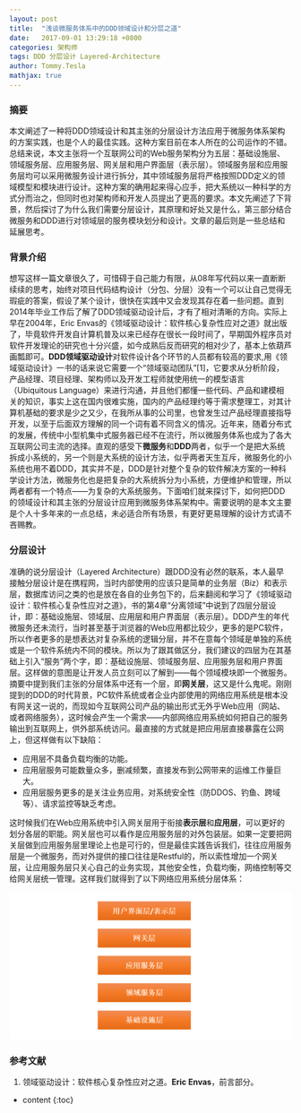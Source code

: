 ```yaml
---
layout: post
title:  "浅谈微服务体系中的DDD领域设计和分层之道"
date:   2017-09-01 13:29:18 +0800
categories: 架构师
tags: DDD 分层设计 Layered-Architecture
author: Tommy.Tesla
mathjax: true
---
```


### 摘要

本文阐述了一种将DDD领域设计和其主张的分层设计方法应用于微服务体系架构的方案实践，也是个人的最佳实践。这种方案目前在本人所在的公司运作的不错。总结来说，本文主张将一个互联网公司的Web服务架构分为五层：基础设施层、领域服务层、应用服务层、网关层和用户界面层（表示层）。领域服务层和应用服务层均可以采用微服务设计进行拆分，其中领域服务层将严格按照DDD定义的领域模型和模块进行设计。这种方案的确用起来得心应手，把大系统以一种科学的方式分而治之，但同时也对架构师和开发人员提出了更高的要求。本文先阐述了下背景，然后探讨了为什么我们需要分层设计，其原理和好处又是什么，第三部分结合微服务和DDD进行对领域层的服务模块划分和设计。文章的最后则是一些总结和延展思考。
 
### 背景介绍

想写这样一篇文章很久了，可惜碍于自己能力有限，从08年写代码以来一直断断续续的思考，始终对项目代码结构设计（分包、分层）没有一个可以让自己觉得无瑕疵的答案，假设了某个设计，很快在实践中又会发现其存在着一些问题。直到2014年毕业工作后了解了DDD领域驱动设计后，才有了相对清晰的方向。实际上早在2004年，Eric Envas的《领域驱动设计：软件核心复杂性应对之道》就出版了，毕竟软件开发自计算机普及以来已经存在很长一段时间了，早期国外程序员对软件开发理论的研究也十分兴盛，如今成熟后反而研究的相对少了，基本上依葫芦画瓢即可。**DDD领域驱动设计**对软件设计各个环节的人员都有较高的要求,用《领域驱动设计》一书的话来说它需要一个“领域驱动团队”[1]，它要求从分析阶段，产品经理、项目经理、架构师以及开发工程师就使用统一的模型语言（Ubiquitous Language）来进行沟通，并且他们都懂一些代码、产品和建模相关的知识，事实上这在国内很难实施，国内的产品经理约等于需求整理工，对其计算机基础的要求是少之又少，在我所从事的公司里，也曾发生过产品经理直接指导开发，以至于后面双方理解的同一个词有着不同含义的情况。近年来，随着分布式的发展，传统中小型机集中式服务器已经不在流行，所以微服务体系也成为了各大互联网公司主流的选择。直观的感受下**微服务**和**DDD**两者，似乎一个是把大系统拆成小系统的，另一个则是大系统的设计方法，似乎两者天生互斥，微服务化的小系统也用不着DDD，其实并不是，DDD是针对整个复杂的软件解决方案的一种科学设计方法，微服务化也是把复杂的大系统拆分为小系统，方便维护和管理，所以两者都有一个特点——为复杂的大系统服务。下面咱们就来探讨下，如何把DDD的领域设计和其主张的分层设计应用到微服务体系架构中。需要说明的是本文主要是个人十多年来的一点总结，未必适合所有场景，有更好更易理解的设计方式请不吝赐教。

### 分层设计

准确的说分层设计（Layered Architecture）跟DDD没有必然的联系，本人最早接触分层设计是在携程网，当时内部使用的应该只是简单的业务层（Biz）和表示层，数据库访问之类的也是放在各自的业务包下的，后来翻阅和学习了《领域驱动设计：软件核心复杂性应对之道》，书的第4章“分离领域”中说到了四层分层设计，即：基础设施层、领域层、应用层和用户界面层（表示层）。DDD产生的年代微服务还未流行，当时甚至基于浏览器的Web应用都比较少，更多的是PC软件，所以作者更多的是想表达对复杂系统的逻辑分层，并不在意每个领域是单独的系统或是一个软件系统内不同的模块。所以为了跟其做区分，我们建议的四层为在其基础上引入“服务”两个字，即：基础设施层、领域服务层、应用服务层和用户界面层。这样做的意图是让开发人员立刻可以了解到——每个领域模块即一个微服务。
摘要中提到我们主张的分层体系中还有一个层，即**网关层**，这又是什么鬼呢。刚刚提到的DDD的时代背景，PC软件系统或者企业内部使用的网络应用系统是根本没有网关这一说的，而现如今互联网公司产品的输出形式无外乎Web应用（网站、或者网络服务），这时候会产生一个需求——内部网络应用系统如何把自己的服务输出到互联网上，供外部系统访问。最直接的方式就是把应用层直接暴露在公网上，但这样做有以下缺陷：
* 应用层不具备负载均衡的功能。
* 应用层服务可能数量众多，删减频繁，直接发布到公网带来的运维工作量巨大。
* 应用层服务更多的是关注业务应用，对系统安全性（防DDOS、钓鱼、跨域等）、请求监控等缺乏考虑。

这时候我们在Web应用系统中引入网关层用于衔接**表示层**和**应用层**，可以更好的划分各层的职能。网关层也可以看作是应用服务层的对外包装层。如果一定要把网关层做到应用服务层里理论上也是可行的，但是最佳实践告诉我们，往往应用服务层是一个微服务，而对外提供的接口往往是Restful的，所以索性增加一个网关层，让应用服务层只关心自己的业务实现，其他安全性，负载均衡，网络控制等交给网关层统一管理。这样我们就得到了以下网络应用系统分层体系：

<img src="/image/layed-arch/layerd-architecture.png" /> 



### 


### 参考文献
1. 领域驱动设计：软件核心复杂性应对之道。**Eric Envas**，前言部分。


* content
{:toc}